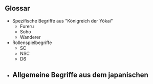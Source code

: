 ## Glossar

- Spezifische Begriffe aus "Königreich der Yōkai"
  - Fureru
  - Soho
  - Wanderer
- Rollenspielbegriffe
  - SC
  - NSC
  - D6
- Allgemeine Begriffe aus dem japanischen
  - 